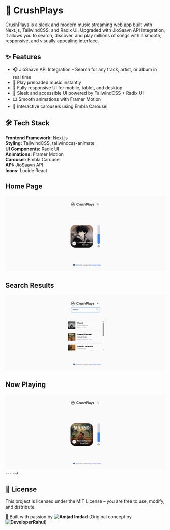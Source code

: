 # 🎵 CrushPlays

CrushPlays is a sleek and modern music streaming web app built with Next.js, TailwindCSS, and Radix UI.
Upgraded with JioSaavn API integration, it allows you to search, discover, and play millions of songs with a smooth, responsive, and visually appealing interface.

## ✨ Features

- 🎧 JioSaavn API Integration – Search for any track, artist, or album in real time
- 📀 Play preloaded music instantly
- 📱 Fully responsive UI for mobile, tablet, and desktop
- 🎨 Sleek and accessible UI powered by TailwindCSS + Radix UI
- 🎞️ Smooth animations with Framer Motion
- 🎡 Interactive carousels using Embla Carousel

## 🛠️ Tech Stack

**Frontend Framework:** Next.js  
**Styling:** TailwindCSS, tailwindcss-animate  
**UI Components:** Radix UI  
**Animations:** Framer Motion  
**Carousel:** Embla Carousel  
**API:** JioSaavn API  
**Icons:** Lucide React

<!-- <!-- ## 📸 Screenshots -->

## **Home Page**

![Home](./screenshots/home.png)

## **Search Results**

![Search](./screenshots/searchresults.png)

## **Now Playing**

![Now Playing](./screenshots/nowplaying.png)
--- -->

## 📜 License

This project is licensed under the MIT License – you are free to use, modify, and distribute.

💙 Built with passion by **![Amjad Imdad](https://linkedin.com/in/amjadimdad)** (Original concept by **![DeveloperRahul](https://github.com/developerrahulofficial)**)
